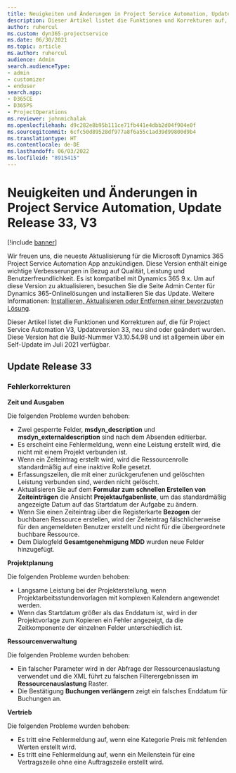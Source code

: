 ```yaml
---
title: Neuigkeiten und Änderungen in Project Service Automation, Update Release 33, V3
description: Dieser Artikel listet die Funktionen und Korrekturen auf, die in der Project Service Automation Updateversion 33, V3, zur Verfügung stehen.
author: ruhercul
ms.custom: dyn365-projectservice
ms.date: 06/30/2021
ms.topic: article
ms.author: ruhercul
audience: Admin
search.audienceType:
- admin
- customizer
- enduser
search.app:
- D365CE
- D365PS
- ProjectOperations
ms.reviewer: johnmichalak
ms.openlocfilehash: d9c282e8b95b111ce71fb441e4dbb2d04f904e0f
ms.sourcegitcommit: 6cfc50d89528df977a8f6a55c1ad39d99800d9b4
ms.translationtype: HT
ms.contentlocale: de-DE
ms.lasthandoff: 06/03/2022
ms.locfileid: "8915415"
---
```

# <a name="whats-new-or-changed-in-project-service-automation-update-release-33-v3"></a>Neuigkeiten und Änderungen in Project Service Automation, Update Release 33, V3

[!include [banner](../includes/psa-now-project-operations.md)]

Wir freuen uns, die neueste Aktualisierung für die Microsoft Dynamics 365 Project Service Automation App anzukündigen. Diese Version enthält einige wichtige Verbesserungen in Bezug auf Qualität, Leistung und Benutzerfreundlichkeit. Es ist kompatibel mit Dynamics 365 9.x. Um auf diese Version zu aktualisieren, besuchen Sie die Seite Admin Center für Dynamics 365-Onlinelösungen und installieren Sie das Update. Weitere Informationen: [Installieren, Aktualisieren oder Entfernen einer bevorzugten Lösung](/power-platform/admin/install-remove-preferred-solution).

Dieser Artikel listet die Funktionen und Korrekturen auf, die für Project Service Automation V3, Updateversion 33, neu sind oder geändert wurden. Diese Version hat die Build-Nummer V3.10.54.98 und ist allgemein über ein Self-Update im Juli 2021 verfügbar.

## <a name="update-release-33"></a>Update Release 33

### <a name="bug-fixes"></a>Fehlerkorrekturen

**Zeit und Ausgaben**

Die folgenden Probleme wurden behoben:

- Zwei gesperrte Felder, **msdyn_description** und **msdyn_externaldescription** sind nach dem Absenden editierbar.
- Es erscheint eine Fehlermeldung, wenn eine Leistung erstellt wird, die nicht mit einem Projekt verbunden ist.
- Wenn ein Zeiteintrag erstellt wird, wird die Ressourcenrolle standardmäßig auf eine inaktive Rolle gesetzt.
- Erfassungszeilen, die mit einer zurückgerufenen und gelöschten Leistung verbunden sind, werden nicht gelöscht.
- Aktualisieren Sie auf dem **Formular zum schnellen Erstellen von Zeiteinträgen** die Ansicht **Projektaufgabenliste**, um das standardmäßig angezeigte Datum auf das Startdatum der Aufgabe zu ändern.
- Wenn Sie einen Zeiteintrag über die Registerkarte **Bezogen** der buchbaren Ressource erstellen, wird der Zeiteintrag fälschlicherweise für den angemeldeten Benutzer erstellt und nicht für die übergeordnete buchbare Ressource.
- Dem Dialogfeld **Gesamtgenehmigung MDD** wurden neue Felder hinzugefügt.

**Projektplanung**

Die folgenden Probleme wurden behoben:
- Langsame Leistung bei der Projekterstellung, wenn Projektarbeitsstundenvorlagen mit komplexen Kalendern angewendet werden.
- Wenn das Startdatum größer als das Enddatum ist, wird in der Projektvorlage zum Kopieren ein Fehler angezeigt, da die Zeitkomponente der einzelnen Felder unterschiedlich ist.

**Ressourcenverwaltung**

Die folgenden Probleme wurden behoben:
- Ein falscher Parameter wird in der Abfrage der Ressourcenauslastung verwendet und die XML führt zu falschen Filterergebnissen im **Ressourcenauslastung** Raster.
- Die Bestätigung **Buchungen verlängern** zeigt ein falsches Enddatum für Buchungen an.

**Vertrieb**

Die folgenden Probleme wurden behoben:
- Es tritt eine Fehlermeldung auf, wenn eine Kategorie Preis mit fehlenden Werten erstellt wird.
- Es tritt eine Fehlermeldung auf, wenn ein Meilenstein für eine Vertragszeile ohne eine Auftragszeile erstellt wird.
